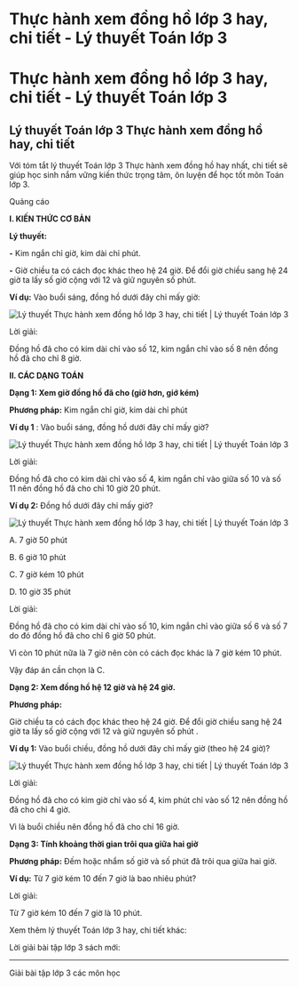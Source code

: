 # Thực hành xem đồng hồ lớp 3 hay, chi tiết - Lý thuyết Toán lớp 3

# Thực hành xem đồng hồ lớp 3 hay, chi tiết - Lý thuyết Toán lớp 3

## Lý thuyết Toán lớp 3 Thực hành xem đồng hồ hay, chi tiết

Với tóm tắt lý thuyết Toán lớp 3 Thực hành xem đồng hồ hay nhất, chi tiết sẽ giúp học sinh nắm vững kiến thức trọng tâm, ôn luyện để học tốt môn Toán lớp 3.

Quảng cáo

**I. KIẾN THỨC CƠ BẢN**

**Lý thuyết:**

**-** Kim ngắn chỉ giờ, kim dài chỉ phút.

**-** Giờ chiều ta có cách đọc khác theo hệ 24 giờ. Để đổi giờ chiều sang hệ 24 giờ ta lấy số giờ cộng với 12 và giữ nguyên số phút.

**Ví dụ:** Vào buổi sáng, đồng hồ dưới đây chỉ mấy giờ: 

![Lý thuyết Thực hành xem đồng hồ lớp 3 hay, chi tiết | Lý thuyết Toán lớp 3](https://vietjack.com/giai-toan-lop-3/images/ly-thuyet-thuc-hanh-xem-dong-ho-91706.png)

Lời giải:

Đồng hồ đã cho có kim dài chỉ vào số 12, kim ngắn chỉ vào số 8 nên đồng hồ đã cho chỉ 8 giờ. 

**II. CÁC DẠNG TOÁN**

**Dạng 1: Xem giờ đồng hồ đã cho (giờ hơn, giớ kém)**

**Phương pháp:** Kim ngắn chỉ giờ, kim dài chỉ phút

**Ví dụ 1** : Vào buổi sáng, đồng hồ dưới đây chỉ mấy giờ? 

![Lý thuyết Thực hành xem đồng hồ lớp 3 hay, chi tiết | Lý thuyết Toán lớp 3](https://vietjack.com/giai-toan-lop-3/images/ly-thuyet-thuc-hanh-xem-dong-ho-91707.png)

Lời giải: 

Đồng hồ đã cho có kim dài chỉ vào số 4, kim ngắn chỉ vào giữa số 10 và số 11 nên đồng hồ đã cho chỉ 10 giờ 20 phút.

**Ví dụ 2:** Đồng hồ dưới đây chỉ mấy giờ? 

![Lý thuyết Thực hành xem đồng hồ lớp 3 hay, chi tiết | Lý thuyết Toán lớp 3](https://vietjack.com/giai-toan-lop-3/images/ly-thuyet-thuc-hanh-xem-dong-ho-91708.png)

A. 7 giờ 50 phút

B. 6 giờ 10 phút

C. 7 giờ kém 10 phút

D. 10 giờ 35 phút

Lời giải: 

Đồng hồ đã cho có kim dài chỉ vào số 10, kim ngắn chỉ vào giữa số 6 và số 7 do đó đồng hồ đã cho chỉ 6 giờ 50 phút. 

Vì còn 10 phút nữa là 7 giờ nên còn có cách đọc khác là 7 giờ kém 10 phút.

Vậy đáp án cần chọn là C. 

**Dạng 2: Xem đồng hồ hệ 12 giờ và hệ 24 giờ.**

**Phương pháp:**

Giờ chiều ta có cách đọc khác theo hệ 24 giờ. Để đổi giờ chiều sang hệ 24 giờ ta lấy số giờ cộng với 12 và giữ nguyên số phút .

**Ví dụ 1:** Vào buổi chiều, đồng hồ dưới đây chỉ mấy giờ (theo hệ 24 giờ)? 

![Lý thuyết Thực hành xem đồng hồ lớp 3 hay, chi tiết | Lý thuyết Toán lớp 3](https://vietjack.com/giai-toan-lop-3/images/ly-thuyet-thuc-hanh-xem-dong-ho-91709.png)

Lời giải: 

Đồng hồ đã cho có kim giờ chỉ vào số 4, kim phút chỉ vào số 12 nên đồng hồ đã cho chỉ 4 giờ. 

Vì là buổi chiều nên đồng hồ đã cho chỉ 16 giờ. 

**Dạng 3: Tính khoảng thời gian trôi qua giữa hai giờ**

**Phương pháp:** Đếm hoặc nhẩm số giờ và số phút đã trôi qua giữa hai giờ.

**Ví dụ:** Từ 7 giờ kém 10 đến 7 giờ là bao nhiêu phút? 

Lời giải: 

Từ 7 giờ kém 10 đến 7 giờ là 10 phút.

Xem thêm lý thuyết Toán lớp 3 hay, chi tiết khác:

Lời giải bài tập lớp 3 sách mới:

* * *

Giải bài tập lớp 3 các môn học
